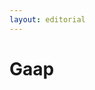 ```yaml
---
layout: editorial
---
```


# Gaap

<figure><img src="../../../../../../../../../../.gitbook/assets/Screenshot 2023-12-22 at 10.37.08 AM.png" alt=""><figcaption></figcaption></figure>
